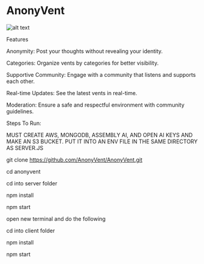 # AnonyVent
![alt text](https://images.freeimages.com/image/previews/05c/retro-tape-icon-png-5694076.png?fmt=webp&w=500)

Features

Anonymity: Post your thoughts without revealing your identity.

Categories: Organize vents by categories for better visibility.

Supportive Community: Engage with a community that listens and supports each other.

Real-time Updates: See the latest vents in real-time.

Moderation: Ensure a safe and respectful environment with community guidelines.

Steps To Run:

MUST CREATE AWS, MONGODB, ASSEMBLY AI, AND OPEN AI KEYS AND MAKE AN S3 BUCKET. PUT IT INTO AN ENV FILE IN THE SAME DIRECTORY AS SERVER.JS 

git clone https://github.com/AnonyVent/AnonyVent.git

cd anonyvent

cd into server folder

npm install

npm start

open new terminal and do the following 

cd into client folder

npm install

npm start

